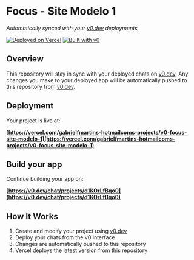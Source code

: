 # Focus - Site Modelo 1

*Automatically synced with your [v0.dev](https://v0.dev) deployments*

[![Deployed on Vercel](https://img.shields.io/badge/Deployed%20on-Vercel-black?style=for-the-badge&logo=vercel)](https://vercel.com/gabrielfmartins-hotmailcoms-projects/v0-focus-site-modelo-1)
[![Built with v0](https://img.shields.io/badge/Built%20with-v0.dev-black?style=for-the-badge)](https://v0.dev/chat/projects/d1KOrLfBqo0)

## Overview

This repository will stay in sync with your deployed chats on [v0.dev](https://v0.dev).
Any changes you make to your deployed app will be automatically pushed to this repository from [v0.dev](https://v0.dev).

## Deployment

Your project is live at:

**[https://vercel.com/gabrielfmartins-hotmailcoms-projects/v0-focus-site-modelo-1](https://vercel.com/gabrielfmartins-hotmailcoms-projects/v0-focus-site-modelo-1)**

## Build your app

Continue building your app on:

**[https://v0.dev/chat/projects/d1KOrLfBqo0](https://v0.dev/chat/projects/d1KOrLfBqo0)**

## How It Works

1. Create and modify your project using [v0.dev](https://v0.dev)
2. Deploy your chats from the v0 interface
3. Changes are automatically pushed to this repository
4. Vercel deploys the latest version from this repository